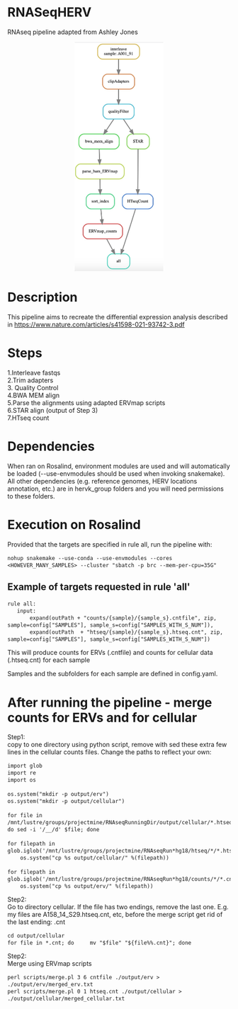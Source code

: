# RNASeqHERV
RNAseq pipeline adapted from Ashley Jones 

<div align="center">
    <img src="RNAseq.jpg" width="200px"</img> 
</div>


# Description
This pipeline aims to recreate the differential expression analysis described in https://www.nature.com/articles/s41598-021-93742-3.pdf

# Steps

1.Interleave fastqs <br>
2.Trim adapters  <br>
3. Quality Control  <br>
4.BWA MEM align  <br>
5.Parse the alignments using adapted ERVmap scripts  <br>
6.STAR align (output of Step 3)  <br>
7.HTseq count   <br>

# Dependencies
When ran on Rosalind, environment modules are used and will automatically be loaded (--use-envmodules should be used when invoking snakemake). All other dependencies (e.g. reference genomes, HERV locations annotation, etc.) are in hervk_group folders and you will need permissions to these folders.

# Execution on Rosalind

Provided that the targets are specified in rule all, run the pipeline with:

```
nohup snakemake --use-conda --use-envmodules --cores <HOWEVER_MANY_SAMPLES> --cluster "sbatch -p brc --mem-per-cpu=35G" 
```

## Example of targets requested in rule 'all'
 ```
rule all:
    input:
        expand(outPath + "counts/{sample}/{sample_s}.cntfile", zip, sample=config["SAMPLES"], sample_s=config["SAMPLES_WITH_S_NUM"]), 
        expand(outPath  + "htseq/{sample}/{sample_s}.htseq.cnt", zip, sample=config["SAMPLES"], sample_s=config["SAMPLES_WITH_S_NUM"])
  ```
  This will produce counts for ERVs (.cntfile) and counts for cellular data (.htseq.cnt) for each sample
  
  Samples and the subfolders for each sample are defined in config.yaml. 
  
  # After running the pipeline - merge counts for ERVs and for cellular
  
  Step1: <br>
  copy to one directory using python script, remove with sed these extra few lines in the cellular counts files. Change the paths to reflect your own: <br>
  
  ```
import glob
import re
import os

os.system("mkdir -p output/erv")
os.system("mkdir -p output/cellular")

for file in /mnt/lustre/groups/projectmine/RNAseqRunningDir/output/cellular/*.htseq.cnt; do sed -i '/__/d' $file; done

for filepath in glob.iglob('/mnt/lustre/groups/projectmine/RNAseqRun*hg18/htseq/*/*.htseq.cnt'):
      os.system("cp %s output/cellular/" %(filepath))

for filepath in glob.iglob('/mnt/lustre/groups/projectmine/RNAseqRun*hg18/counts/*/*.cntfile'):
      os.system("cp %s output/erv/" %(filepath))
```
 
 Step2: <br>
 Go to directory cellular. If the file has two endings, remove the last one.  E.g. my files are A158_14_S29.htseq.cnt, etc, before the merge script get rid of the last ending: .cnt
 
 ```
 cd output/cellular
 for file in *.cnt; do     mv "$file" "${file%%.cnt}"; done
 ```
 
  Step2:<br>
  Merge using ERVmap scripts <br>
  ```
  perl scripts/merge.pl 3 6 cntfile ./output/erv > ./output/erv/merged_erv.txt
  perl scripts/merge.pl 0 1 htseq.cnt ./output/cellular > ./output/cellular/merged_cellular.txt
```
